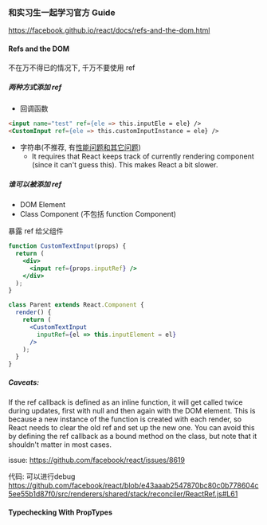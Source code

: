 ### 和实习生一起学习官方 Guide
https://facebook.github.io/react/docs/refs-and-the-dom.html

#### Refs and the DOM
不在万不得已的情况下, 千万不要使用 ref

##### 两种方式添加 ref
- 回调函数
```html
<input name="test" ref={ele => this.inputEle = ele} />
<CustomInput ref={ele => this.customInputInstance = ele} />
```
- 字符串(不推荐, 有[性能问题和其它问题](https://github.com/facebook/react/pull/8333#issuecomment-271648615))
    - It requires that React keeps track of currently rendering component (since it can't guess this). This makes React a bit slower.

##### 谁可以被添加 ref

- DOM Element
- Class Component (不包括 function Component)

暴露 ref 给父组件

```jsx
function CustomTextInput(props) {
  return (
    <div>
      <input ref={props.inputRef} />
    </div>
  );
}

class Parent extends React.Component {
  render() {
    return (
      <CustomTextInput
        inputRef={el => this.inputElement = el}
      />
    );
  }
}
```

##### Caveats:
If the ref callback is defined as an inline function,
it will get called twice during updates,
first with null and then again with the DOM element.
This is because a new instance of the function is created with each render,
so React needs to clear the old ref and set up the new one.
You can avoid this by defining the ref callback as a bound method on the class,
but note that it shouldn't matter in most cases.

issue:
https://github.com/facebook/react/issues/8619

代码: 可以进行debug
https://github.com/facebook/react/blob/e43aaab2547870bc80c0b778604c5ee55b1d87f0/src/renderers/shared/stack/reconciler/ReactRef.js#L61

#### Typechecking With PropTypes
